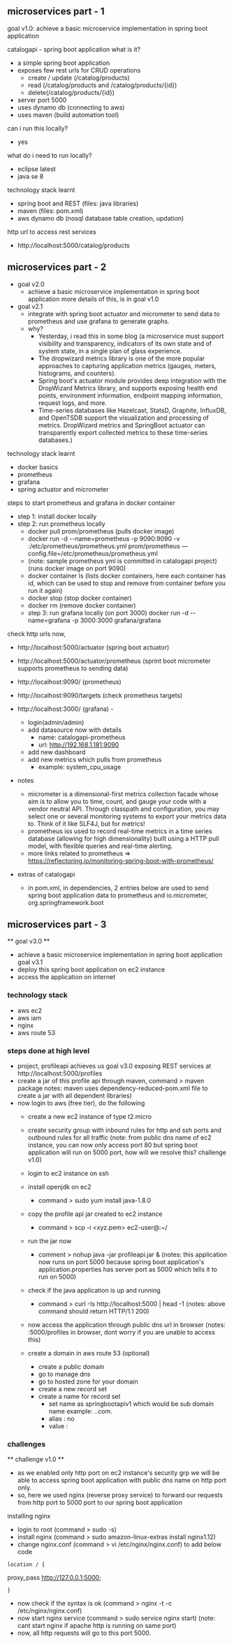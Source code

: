 
## microservices part - 1
goal v1.0: achieve a basic microservice implementation in spring boot application

catalogapi - spring boot application
  what is it?
   - a simple spring boot application 
   - exposes few rest urls for CRUD operations
      - create / update (/catalog/products)
      - read (/catalog/products and /catalog/products/{id})
      - delete(/catalog/products/{id})
   - server port 5000
   - uses dynamo db (connecting to aws)
   - uses maven (build automation tool)
   
   
   can i run this locally?
   - yes
   
   what do i need to run locally?
   - eclipse latest
   - java se 8
   
   technology stack learnt
   - spring boot and REST (files: java libraries)
   - maven (files: pom.xml)
   - aws dynamo db (nosql database table creation, updation)
   
   http url to access rest services
   - http://localhost:5000/catalog/products
   
## microservices part - 2
- goal v2.0
  - achieve a basic microservice implementation in spring boot application 
      more details of this, is in goal v1.0
- goal v2.1
  - integrate with spring boot actuator and micrometer to send data to prometheus and use grafana to generate graphs.
  - why? 
    - Yesterday, i read this in some blog (a microservice must support visibility and transparency, indicators of its own state  and of system state, in a single plan of glass experience. 
    - The dropwizard metrics library is one of the more popular approaches to capturing application metrics (gauges, meters, histograms, and counters). 
    - Spring boot's actuator module provides deep integration with the DropWizard Metrics library, and supports exposing health end points, environment information, endpoint mapping information, request logs, and more. 
    - Time-series databases like Hazelcast, StatsD, Graphite, InfluxDB, and OpenTSDB support the visualization and processing of metrics. DropWizard metrics and SpringBoot actuator can transparently export collected metrics to these time-series databases.)

technology stack learnt
  - docker basics
  - prometheus
  - grafana
  - spring actuator and micrometer
  
  
  steps to start prometheus and grafana in docker container
  - step 1: install docker locally
  - step 2: run prometheus locally
    - docker pull prom/prometheus (pulls docker image)
    - docker run -d --name=prometheus -p 9090:9090 -v <path to prometheus.yml>:/etc/prometheus/prometheus.yml prom/prometheus —config.file=/etc/prometheus/prometheus.yml
    - (note: sample prometheus yml is committed in catalogapi project)
      (runs docker image on port 9090)
    - docker container ls (lists docker containers, here each container has id, which can be used to stop and remove from container before you run it again)
    - docker stop <id> (stop docker container)
    - docker rm <id> (remove docker container)
    - step 3: run grafana locally (on port 3000)
      docker run -d --name=grafana -p 3000:3000 grafana/grafana

  check http urls now,
  - http://localhost:5000/actuator (spring boot actuator)
  - http://localhost:5000/actuator/prometheus (sprint boot micrometer supports prometheus to sending data)
  - http://localhost:9090/ (prometheus)
  - http://localhost:9090/targets (check prometheus targets)
  - http://localhost:3000/ (grafana) - 
    - login(admin/admin)
    - add datasource now with details
      - name: catalogapi-prometheus
      - url: http://192.168.1.181:9090
    - add new dashboard
    - add new metrics which pulls from prometheus
      - example: system_cpu_usage
    


- notes 
  - micrometer is a dimensional-first metrics collection facade whose aim is to allow you to time, count, and gauge your code with a vendor neutral API. Through classpath and configuration, you may select one or several monitoring systems to export your metrics data to. Think of it like SLF4J, but for metrics!
  - prometheus iss used to record real-time metrics in a time series database (allowing for high dimensionality) built using a HTTP pull model, with flexible queries and real-time alerting.
  - more links related to prometheus
  => https://reflectoring.io/monitoring-spring-boot-with-prometheus/


- extras of catalogapi
  - in pom.xml, in dependencies, 2 entries below are used to send spring boot application data to prometheus and 
    io.micrometer, org.springframework.boot
    
   
## microservices part - 3
** goal v3.0 **
- achieve a basic microservice implementation in spring boot application
goal v3.1
- deploy this spring boot application on ec2 instance 
- access the application on internet

### technology stack
- aws ec2
- aws iam
- nginx 
- aws route 53


### steps done at high level
- project, profileapi achieves us goal v3.0 exposing REST services at http://localhost:5000/profiles
- create a jar of this profile api through maven, command > maven package
notes: maven uses dependency-reduced-pom.xml file to create a jar with all dependent libraries) 
- now login to aws (free tier), do the following
	- create a new ec2 instance of type t2.micro
	- create security group with inbound rules for http and ssh ports and outbound rules for all traffic
	(note: from public dns name of ec2 instance, you can now only access port 80 but spring boot application will run on 5000 port, how will we resolve this? challenge v1.0)

	- login to ec2 instance on ssh
	- install openjdk on ec2
		- command > sudo yum install java-1.8.0
	- copy the profile api jar created to ec2 instance
		- command > scp -i <xyz.pem> <jar file path>  ec2-user@<publicdnsnameofec2instance>:~/
	- run the jar now 
		- comment > nohup java -jar profileapi.jar &
		(notes: this application now runs on port 5000 because spring boot application's application.properties has server port as 5000 which tells it to run on 5000)
	- check if the java application is up and running
		- command > curl -Is http://localhost:5000 | head -1
		(notes: above command should return HTTP/1.1 200) 
	- now access the application through public dns url in browser
		(notes: <publicdnsname>:5000/profiles in browser, dont worry if you are unable to access this)
	- create a domain in aws route 53 (optional)
		- create a public domain
		- go to manage dns
		- go to hosted zone for your domain
		- create a new record set
		- create a name for record set
			- set name as springbootapiv1 which would be sub domain name example: <subdomain>.<domainname>.com.
			- alias : no
			- value : <publicipofec2instance>
	
### challenges 

** challenge v1.0 **
- as we enabled only http port on ec2 instance's security grp  we will be able to access spring boot application with public dns name on http port only.
- so, here we used nginx (reverse proxy service) to forward our requests from http port to 5000 port to our spring boot application

installing nginx
- login to root (command > sudo -s)
- install nginx (command > sudo amazon-linux-extras install nginx1.12)
- change nginx.conf (command > vi /etc/nginx/nginx.conf) to add below code
```
location / {
```
   proxy_pass      http://127.0.0.1:5000;
```
}
```
- now check if the syntax is ok (command > nginx -t -c /etc/nginx/nginx.conf)
- now start nginx service (command > sudo service nginx start)
(note: cant start nginx if apache http is running on same port)
- now, all http requests will go to this port 5000. 
